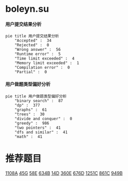 # boleyn.su

<!-- tabs:start -->



#### **用户提交结果分析**

```mermaid
pie title 用户提交结果分析
    "Accepted" :  34
    "Rejected" :  0
    "Wrong answer" :  56
    "Runtime error" :  5
    "Time limit exceeded" :  4
    "Memory limit exceeded" :  1
    "Compilation error" :  0
    "Partial" :  0
```

#### **用户做题类型偏好分析**

```mermaid
pie title 用户做题类型偏好分析
    "binary search" :  87
    "dp" :  377
    "graphs" :  61
    "trees" :  30
    "divide and conquer" :  0
    "greedy" :  986
    "two pointers" :  41
    "dfs and similar" :  41
    "math" :  41
```



<!-- tabs:end -->
# 推荐题目
[1108A](https://codeforces.com/contest/1108/problem/A)
[45G](https://codeforces.com/contest/45/problem/G)
[58E](https://codeforces.com/contest/58/problem/E)
[634B](https://codeforces.com/contest/634/problem/B)
[14D](https://codeforces.com/contest/14/problem/D)
[360E](https://codeforces.com/contest/360/problem/E)
[676D](https://codeforces.com/contest/676/problem/D)
[1251C](https://codeforces.com/contest/1251/problem/C)
[861C](https://codeforces.com/contest/861/problem/C)
[949B](https://codeforces.com/contest/949/problem/B)

